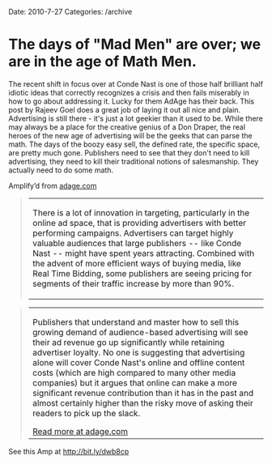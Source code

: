 Date: 2010-7-27
Categories: /archive

# The days of "Mad Men" are over; we are in the age of Math Men.

<div class="Amp_Commentary_Wrap">
<div class="Amp_Post_Text">

The recent shift in focus over at Conde Nast is one of those half brilliant half idiotic ideas that correctly recognizes a crisis and then fails miserably in how to go about addressing it. Lucky for them AdAge has their back. This post by Rajeev Goel does a great job of laying it out all nice and plain. Advertising is still there - it's just a lot geekier than it used to be. While there may always be a place for the creative genius of a Don Draper, the real heroes of the new age of advertising will be the geeks that can parse the math. The days of the boozy easy sell, the defined rate, the specific space, are pretty much gone. Publishers need to see that they don't need to kill advertising, they need to kill their traditional notions of salesmanship. They actually need to do some math.

</div>
</div>
<div class="Amp_Content_Outer">
<div class="Amp_Top_Wrap">
<div class="Amp_Source_First"><span>Amplify’d from <a title="http://adage.com/digitalnext/post.php?article_id=145104&amp;utm_source=feedburner&amp;utm_medium=feed&amp;utm_campaign=Feed%3A+AdvertisingAge%2FMediaworks+%28Advertising+Age+-+MediaWorks%29" rel="clipsource" href="http://adage.com/digitalnext/post.php?article_id=145104&amp;utm_source=feedburner&amp;utm_medium=feed&amp;utm_campaign=Feed%3A+AdvertisingAge%2FMediaworks+%28Advertising+Age+-+MediaWorks%29" target="_blank">adage.com</a></span></div>
</div>
<div class="Amp_Middle_Wrap">
<blockquote class="Amp_Content_Item" cite="http://adage.com/digitalnext/post.php?article_id=145104&amp;utm_source=feedburner&amp;utm_medium=feed&amp;utm_campaign=Feed%3A+AdvertisingAge%2FMediaworks+%28Advertising+Age+-+MediaWorks%29">
<table cellspacing="0" cellpadding="0">
<tbody>
<tr>
<td>
<p id="AutoGeneratedID-0">There is a lot of innovation in targeting, particularly in the online ad space, that is providing advertisers with better performing campaigns. Advertisers can target highly valuable audiences that large publishers -- like Conde Nast -- might have spent years attracting. Combined with the advent of more efficient ways of buying media, like Real Time Bidding, some publishers are seeing pricing for segments of their traffic increase by more than 90%.</p>
</td>
</tr>
</tbody>
</table>
</blockquote>
<blockquote class="Amp_Content_Item" cite="http://adage.com/digitalnext/post.php?article_id=145104&amp;utm_source=feedburner&amp;utm_medium=feed&amp;utm_campaign=Feed%3A+AdvertisingAge%2FMediaworks+%28Advertising+Age+-+MediaWorks%29">
<table cellspacing="0" cellpadding="0">
<tbody>
<tr>
<td>
<p id="AutoGeneratedID-1">Publishers that understand and master how to sell this growing demand of audience-based advertising will see their ad revenue go up significantly while retaining advertiser loyalty. No one is suggesting that advertising alone will cover Conde Nast's online and offline content costs (which are high compared to many other media companies) but it argues that online can make a more significant revenue contribution than it has in the past and almost certainly higher than the risky move of asking their readers to pick up the slack.</p>
<span class="Amp_Source_Button"><a title="http://adage.com/digitalnext/post.php?article_id=145104&amp;utm_source=feedburner&amp;utm_medium=feed&amp;utm_campaign=Feed%3A+AdvertisingAge%2FMediaworks+%28Advertising+Age+-+MediaWorks%29" rel="clipsource" href="http://adage.com/digitalnext/post.php?article_id=145104&amp;utm_source=feedburner&amp;utm_medium=feed&amp;utm_campaign=Feed%3A+AdvertisingAge%2FMediaworks+%28Advertising+Age+-+MediaWorks%29" target="_blank">Read more at adage.com</a></span></td>
</tr>
</tbody>
</table>
</blockquote>
</div>
</div>
<div class="Amp_Link">See this Amp at <a href="http://bit.ly/dwb8cp">http://bit.ly/dwb8cp</a></div>
